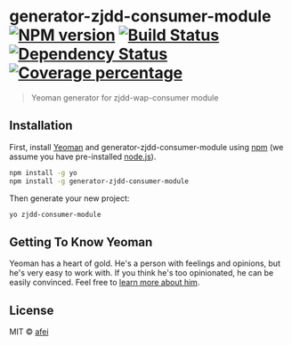 # generator-zjdd-consumer-module [![NPM version][npm-image]][npm-url] [![Build Status][travis-image]][travis-url] [![Dependency Status][daviddm-image]][daviddm-url] [![Coverage percentage][coveralls-image]][coveralls-url]
> Yeoman generator for zjdd-wap-consumer module

## Installation

First, install [Yeoman](http://yeoman.io) and generator-zjdd-consumer-module using [npm](https://www.npmjs.com/) (we assume you have pre-installed [node.js](https://nodejs.org/)).

```bash
npm install -g yo
npm install -g generator-zjdd-consumer-module
```

Then generate your new project:

```bash
yo zjdd-consumer-module
```

## Getting To Know Yeoman

Yeoman has a heart of gold. He&#39;s a person with feelings and opinions, but he&#39;s very easy to work with. If you think he&#39;s too opinionated, he can be easily convinced. Feel free to [learn more about him](http://yeoman.io/).

## License

MIT © [afei]()


[npm-image]: https://badge.fury.io/js/generator-zjdd-consumer-module.svg
[npm-url]: https://npmjs.org/package/generator-zjdd-consumer-module
[travis-image]: https://travis-ci.org/afeiship/generator-zjdd-consumer-module.svg?branch=master
[travis-url]: https://travis-ci.org/afeiship/generator-zjdd-consumer-module
[daviddm-image]: https://david-dm.org/afeiship/generator-zjdd-consumer-module.svg?theme=shields.io
[daviddm-url]: https://david-dm.org/afeiship/generator-zjdd-consumer-module
[coveralls-image]: https://coveralls.io/repos/afeiship/generator-zjdd-consumer-module/badge.svg
[coveralls-url]: https://coveralls.io/r/afeiship/generator-zjdd-consumer-module
